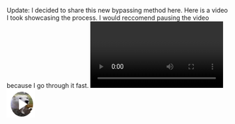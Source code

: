Update: I decided to share this new bypassing method here. Here is a video I took showcasing the process. I would reccomend pausing the video because I go through it fast.
![video](https://raw.githubusercontent.com/jawndough96/jawndough96/refs/heads/main/references/KENocm9tZSBCeXBhc3MpIFdoeSBkaWQgeW91IGRlY29kZSB0aGlz.mp4)
[![video](https://raw.githubusercontent.com/jawndough96/jawndough96/refs/heads/main/references/play_1.png)](https://raw.githubusercontent.com/jawndough96/jawndough96/refs/heads/main/references/KENocm9tZSBCeXBhc3MpIFdoeSBkaWQgeW91IGRlY29kZSB0aGlz.mp4)
